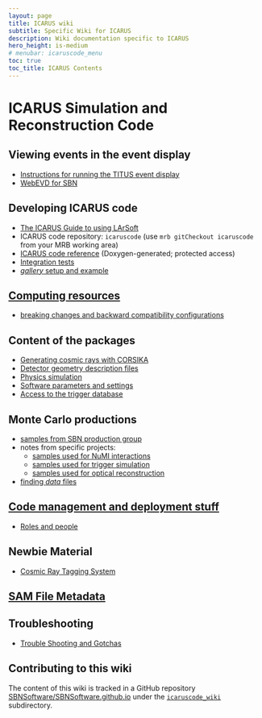 ```yaml
---
layout: page
title: ICARUS wiki
subtitle: Specific Wiki for ICARUS
description: Wiki documentation specific to ICARUS
hero_height: is-medium
# menubar: icaruscode_menu
toc: true
toc_title: ICARUS Contents
---
```




ICARUS Simulation and Reconstruction Code
==========================================

Viewing events in the event display
-----------------------------------------

- [Instructions for running the TITUS event display](EventDisplay/titus_event_display.md)
- [WebEVD for SBN](https://sbnsoftware.github.io/sbndcode_wiki/WebEVD_for_SBN.html)


Developing ICARUS code
-----------------------

-   [The ICARUS Guide to using LArSoft](The_ICARUS_Guide_to_using_LArSoft.html)
-   ICARUS code repository: `icaruscode` (use
    `mrb gitCheckout icaruscode` from your MRB working area)
-   [ICARUS code reference](https://icarus-exp.fnal.gov/at_work/software/doc/icaruscode/versionlist.html) (Doxygen-generated; protected access)
-   [Integration tests](Integration_tests.html)
-   [_gallery_ setup and example](interfaces/python/gallerySetup.html)



[Computing resources](Computing_Resources.md)
----------------------------------------------

- [breaking changes and backward compatibility configurations](releases/compatibility.md)



Content of the packages
------------------------

-   [Generating cosmic rays with CORSIKA](Cosmic_ray_generation_with_CORSIKA.md)
-   [Detector geometry description files](Detector_geometry.md)
-   [Physics simulation](physics/simulation.md)
-   [Software parameters and settings](Software_parameters_and_settings.md)
-   [Access to the trigger database](../sbn_online_wik/ICARUSTriggerDatabase.md)



Monte Carlo productions
------------------------

* [samples from SBN production group](samples/MCproduction.md)
* notes from specific projects:
    * [samples used for NuMI interactions](samples/NuMI.md)
    * [samples used for trigger simulation](samples/trigger_simulation.md)
    * [samples used for optical reconstruction](samples/opreco.md)
* [finding _data_ files](samples/datafiles.md)



[Code management and deployment stuff](Code_management_and_deployment_stuff.md)
--------------------------------------------------------------------------------

-   [Roles and people](Roles_and_people.md)



Newbie Material
---------------

-   [Cosmic Ray Tagging System](Cosmic_Ray_Tagging_System.md)



[SAM File Metadata](SAM_File_Metadata.md)
------------------------------------------



Troubleshooting
----------------

-   [Trouble Shooting and Gotchas](Trouble_Shooting_and_Gotchas.md)


Contributing to this wiki
--------------------------

The content of this wiki is tracked in a GitHub repository [SBNSoftware/SBNSoftware.github.io](https://github.com/SBNSoftware/SBNSoftware.github.io)
under the [`icaruscode_wiki`](https://github.com/SBNSoftware/SBNSoftware.github.io/tree/master/icaruscode_wiki) subdirectory.
